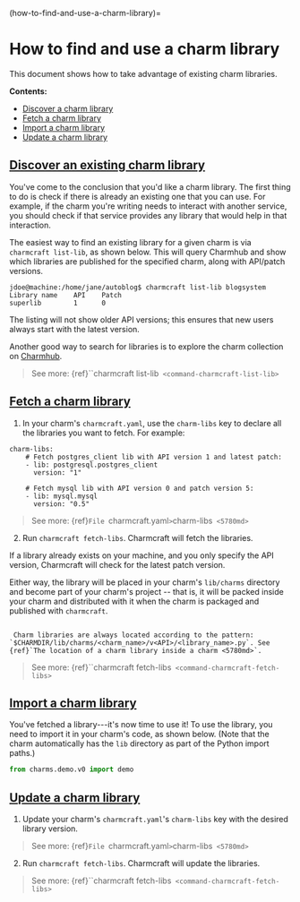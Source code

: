 (how-to-find-and-use-a-charm-library)=
# How to find and use a charm library

<!--THIS DOC INTEGRATES CONTENT FROM https://discourse.charmhub.io/t/how-to-manage-charm-libraries/4058 AND https://discourse.charmhub.io/t/how-to-interact-with-libraries/4742/2)-->


This document shows how to take advantage of existing charm libraries.

**Contents:**
<!-- - [Locate a charm library inside a charm](#heading--locate-a-charm-library-inside-a-charm)-->

- [Discover a charm library](#heading--discover-an-existing-charm-library)
- [Fetch a charm library](#heading--fetch-a-charm-library)
- [Import a charm library](#heading--import-a-charm-library)
- [Update a charm library](#heading--update-a-charm-library) 

<a href="#heading--discover-an-existing-charm-library"><h2 id="heading--discover-an-existing-charm-library">Discover an existing charm library</h2></a>

You've come to the conclusion that you'd like a charm library. The first thing to do is check if there is already an existing one that you can use. For example, if the charm you're writing needs to interact with another service, you should check if that service provides any library that would help in that interaction.

The easiest way to find an existing library for a given charm is via `charmcraft list-lib`, as shown below. This will query Charmhub and show which libraries are published for the specified charm, along with API/patch versions.

    jdoe@machine:/home/jane/autoblog$ charmcraft list-lib blogsystem
    Library name    API    Patch
    superlib        1      0

The listing will not show older API versions; this ensures that new users always start with the latest version. 

Another good way to search for libraries is to explore the charm collection on [Charmhub](https://charmhub.io/).

> See more: {ref}``charmcraft list-lib` <command-charmcraft-list-lib>`

<!--
<a href="#heading--locate-a-charm-library-inside-a-charm"><h2 id="heading--locate-a-charm-library-inside-a-charm">Locate a charm library inside a charm</h2></a>


You've found an existing charm library. But to use it you'll often need to be able to specify its full path inside the charm project. 

To find a library's path inside a charm project, you need to know that libraries are located in a specific directory with the following structure:

    $CHARMDIR/lib/charms/<charm>/v<API>/<libname>.py

where `$CHARMDIR` is the project's root (contains `src/`, `hooks/`, etc.), and the `<charm>` placeholder represents the charm responsible for the library named as `<libname>.py` with API version `<API>`. 

For example, inside a charm `mysql`, the library `db` with major version 3 will be in a directory with the structure below:

   $CHARMDIR/lib/charms/mysql/v3/db.py

As such, the path to the library is `charms.mysql.v3.db`.
-->

<!--This file may be used both by the author and by any other charm authors that are interested in the offered functionality.-->


<a href="#heading--fetch-a-charm-library"><h2 id="heading--fetch-a-charm-library">Fetch a charm library</h2></a>

1. In your charm's `charmcraft.yaml`, use the `charm-libs` key to declare all the libraries you want to fetch. For example:

```text
charm-libs:
    # Fetch postgres_client lib with API version 1 and latest patch:
    - lib: postgresql.postgres_client
      version: "1"

    # Fetch mysql lib with API version 0 and patch version 5:
    - lib: mysql.mysql
      version: "0.5"

```

> See more: {ref}`File `charmcraft.yaml` > `charm-libs` <5780md>`

2. Run `charmcraft fetch-libs`. Charmcraft will fetch the libraries. 

If a library already exists on your machine, and you only specify the API version, Charmcraft will check for the latest patch version. 

Either way, the library will be placed in your charm's `lib/charms` directory and become part of your charm's project -- that is, it will be packed inside your charm and distributed with it when the charm is packaged and published with `charmcraft`. 

```{note}

 Charm libraries are always located according to the pattern: `$CHARMDIR/lib/charms/<charm_name>/v<API>/<library_name>.py`. See {ref}`The location of a charm library inside a charm <5780md>`.

```

> See more: {ref}``charmcraft fetch-libs` <command-charmcraft-fetch-libs>`

<a href="#heading--import-a-charm-library"><h2 id="heading--import-a-charm-library">Import a charm library</h2></a>

You've fetched a library---it's now time to use it! To use the library, you need to import it in your charm's code, as shown below. (Note that the charm automatically has the `lib` directory as part of the Python import paths.)

```python
from charms.demo.v0 import demo
```


<!-- NEED TO SEE HOW THIS FITS WITH THE LINES ON IMPORTING ABOVE
You've fetched a charm library you'd like to use.  Now, to import the library,  execute `import` followed by its full path inside the charm project:

    import charms.mysql.v3.db

Note that this will only work for a `db.py` with the following fields defined:

    LIBID = "abcdef1234"
    LIBAPI = 3    # Must match the major version in the import path.
    LIBPATCH = 2  # The current patch version. Must be updated when changing.

```{note}

`LIBID` is a unique identifier for the library across the entire universe of charms that is assigned by Charmhub to this particular library automatically at library creation time.  It enables Charmhub and `charmcraft` to track the library uniquely even if the charm or the library are renamed, which allows updates to warn and guide users through the process.

```
-->

<a href="#heading--update-a-charm-library"><h2 id="heading--update-a-charm-library">Update a charm library</h2></a>

1. Update your charm's `charmcraft.yaml`'s `charm-libs` key with the desired library version.

> See more: {ref}`File `charmcraft.yaml` > `charm-libs` <5780md>`


2. Run `charmcraft fetch-libs`. Charmcraft will update the libraries.

> See more: {ref}``charmcraft fetch-libs` <command-charmcraft-fetch-libs>`